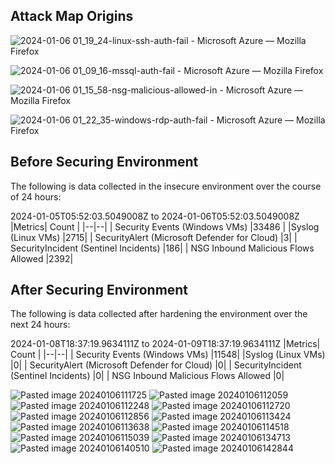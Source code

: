 ## Attack Map Origins



![2024-01-06 01_19_24-linux-ssh-auth-fail - Microsoft Azure — Mozilla Firefox](https://github.com/paRaade/Global-Threat-Visualization-Azure-Honeynet-Mapping/assets/126734769/768802e4-2803-4d42-b9cc-616cd9fe9040)


![2024-01-06 01_09_16-mssql-auth-fail - Microsoft Azure — Mozilla Firefox](https://github.com/paRaade/Global-Threat-Visualization-Azure-Honeynet-Mapping/assets/126734769/309b126f-d963-4704-a864-1cf18944c3c3)


![2024-01-06 01_15_58-nsg-malicious-allowed-in - Microsoft Azure — Mozilla Firefox](https://github.com/paRaade/Global-Threat-Visualization-Azure-Honeynet-Mapping/assets/126734769/623b668b-bce2-4eb3-b571-f1e982b55efe)


![2024-01-06 01_22_35-windows-rdp-auth-fail - Microsoft Azure — Mozilla Firefox](https://github.com/paRaade/Global-Threat-Visualization-Azure-Honeynet-Mapping/assets/126734769/1c5fec52-3a32-48ad-873e-cf197a1e56c9)


## **Before Securing Environment**

The following is data collected in the insecure environment over the course of 24 hours:

2024-01-05T05:52:03.5049008Z to 2024-01-06T05:52:03.5049008Z
|Metrics| Count |
|--|--|
| Security Events (Windows VMs) |33486  |
|Syslog (Linux VMs) |2715|
| SecurityAlert (Microsoft Defender for Cloud) |3|
| SecurityIncident (Sentinel Incidents) |186|
| NSG Inbound Malicious Flows Allowed |2392|


## **After Securing Environment**

The following is data collected after hardening the environment over the next 24 hours:

2024-01-08T18:37:19.9634111Z to 2024-01-09T18:37:19.9634111Z
|Metrics| Count |
|--|--|
| Security Events (Windows VMs) |11548|
|Syslog (Linux VMs) |0|
| SecurityAlert (Microsoft Defender for Cloud) |0|
| SecurityIncident (Sentinel Incidents) |0|
| NSG Inbound Malicious Flows Allowed |0|


![Pasted image 20240106111725](https://github.com/paRaade/Global-Threat-Visualization-Azure-Honeynet-Mapping/assets/126734769/8619912e-ef68-4df0-8548-e49fcc0d98e4)
![Pasted image 20240106112059](https://github.com/paRaade/Global-Threat-Visualization-Azure-Honeynet-Mapping/assets/126734769/c2abacc8-0680-4de4-9dbe-f4d9a0938d97)
![Pasted image 20240106112248](https://github.com/paRaade/Global-Threat-Visualization-Azure-Honeynet-Mapping/assets/126734769/aa04c82c-3cb6-4822-8b33-2833eca965bb)
![Pasted image 20240106112720](https://github.com/paRaade/Global-Threat-Visualization-Azure-Honeynet-Mapping/assets/126734769/9a9a119b-2d5e-4fee-911f-c5378a1cc553)
![Pasted image 20240106112856](https://github.com/paRaade/Global-Threat-Visualization-Azure-Honeynet-Mapping/assets/126734769/1a8e8a99-ba63-48dd-92b9-3e06d0a3401d)
![Pasted image 20240106113424](https://github.com/paRaade/Global-Threat-Visualization-Azure-Honeynet-Mapping/assets/126734769/36b87175-f50c-487e-beac-3903c3c6e328)
![Pasted image 20240106113638](https://github.com/paRaade/Global-Threat-Visualization-Azure-Honeynet-Mapping/assets/126734769/64afa985-fc75-4cba-bac4-b87768ad7381)
![Pasted image 20240106114518](https://github.com/paRaade/Global-Threat-Visualization-Azure-Honeynet-Mapping/assets/126734769/b4426a6b-cf49-4f23-af76-6b14354dc6bb)
![Pasted image 20240106115039](https://github.com/paRaade/Global-Threat-Visualization-Azure-Honeynet-Mapping/assets/126734769/b0348115-bb2c-4890-b52a-d391790f9505)
![Pasted image 20240106134713](https://github.com/paRaade/Global-Threat-Visualization-Azure-Honeynet-Mapping/assets/126734769/6e01c543-f065-48f8-bdbc-b8e3dc65ddc6)
![Pasted image 20240106140510](https://github.com/paRaade/Global-Threat-Visualization-Azure-Honeynet-Mapping/assets/126734769/90aff147-65d4-4294-b823-16b593f09ab4)
![Pasted image 20240106142844](https://github.com/paRaade/Global-Threat-Visualization-Azure-Honeynet-Mapping/assets/126734769/257e1b6e-ec6d-4fda-8002-a96626b50024)






